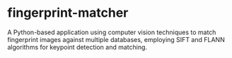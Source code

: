 # fingerprint-matcher
A Python-based application using computer vision techniques to match fingerprint images against multiple databases, employing SIFT and FLANN algorithms for keypoint detection and matching.
